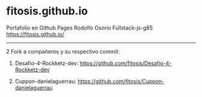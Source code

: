 # fitosis.github.io
Portafolio en Github Pages Rodolfo Osorio Fullstack-js-g85
https://fitosis.github.io/

------
2 Fork a compañeros y su respectivo commit:

1. Desafio-4-Rockketz-dev:
https://github.com/fitosis/Desafio-4-Rockketz-dev

2. Cuppon-danielaguerrau:
https://github.com/fitosis/Cuppon-danielaguerrau
